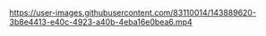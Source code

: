 
https://user-images.githubusercontent.com/83110014/143889620-3b8e4413-e40c-4923-a40b-4eba16e0bea6.mp4
